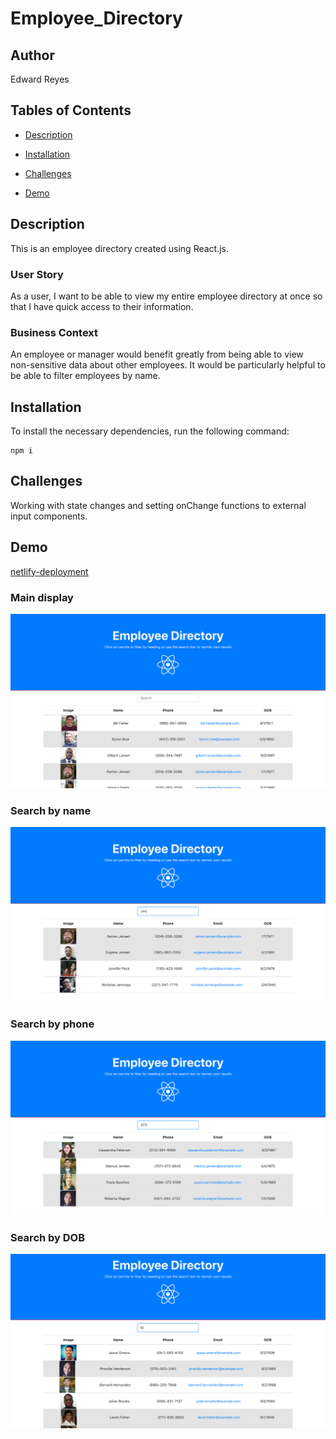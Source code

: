 # Employee_Directory

## Author
Edward Reyes

## Tables of Contents

* [Description](#description)

* [Installation](#installation)

* [Challenges](#challenges)

* [Demo](#questions)

## Description

This is an employee directory created using React.js.

### User Story
As a user, I want to be able to view my entire employee directory at once so that I have quick access to their information.

### Business Context
An employee or manager would benefit greatly from being able to view non-sensitive data about other employees. It would be particularly helpful to be able to filter employees by name.

## Installation

To install the necessary dependencies, run the following command:

```
npm i
```

## Challenges

Working with state changes and setting onChange functions to external input components.

## Demo 
[netlify-deployment](https://determined-kowalevski-974a9d.netlify.app/)

### Main display
![main](./assets/main.png)
### Search by name
![name](./assets/search-name.png)
### Search by phone
![phone](./assets/search-phone.png)
### Search by DOB
![dob](./assets/search-dob.png)
